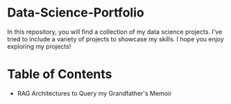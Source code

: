 # Data-Science-Portfolio

In this repository, you will find a collection of my data science projects. I've tried to include a variety of projects to showcase my skills. I hope you enjoy exploring my projects!

# Table of Contents

- RAG Architectures to Query my Grandfather's Memoir
